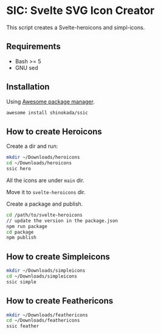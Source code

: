 # SIC: Svelte SVG Icon Creator

This script creates a Svelte-heroicons and simpl-icons.

## Requirements

- Bash >= 5
- GNU sed

## Installation

Using [Awesome package manager](https://github.com/shinokada/awesome).

```sh
awesome install shinokada/ssic
```

## How to create Heroicons

Create a dir and run:

```sh
mkdir ~/Downloads/heroicons
cd ~/Downloads/heroicons
ssic hero
```

All the icons are under `main` dir.

Move it to `svelte-heroicons` dir.

Create a package and publish.

```sh
cd /path/to/svelte-heroicons
// update the version in the package.json
npm run package
cd package
npm publish
```

## How to create Simpleicons

```sh
mkdir ~/Downloads/simpleicons
cd ~/Downloads/simpleicons
ssic simple
```

## How to create Feathericons

```sh
mkdir ~/Downloads/feathericons
cd ~/Downloads/feathericons
ssic feather
```